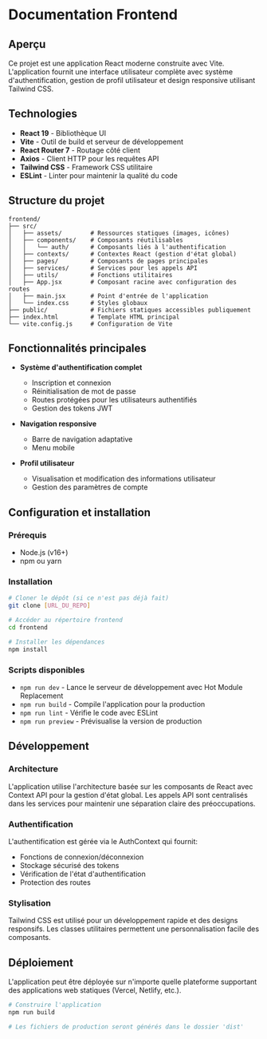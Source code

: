 # Documentation Frontend

## Aperçu

Ce projet est une application React moderne construite avec Vite. L'application fournit une interface utilisateur complète avec système d'authentification, gestion de profil utilisateur et design responsive utilisant Tailwind CSS.

## Technologies

- **React 19** - Bibliothèque UI
- **Vite** - Outil de build et serveur de développement
- **React Router 7** - Routage côté client
- **Axios** - Client HTTP pour les requêtes API
- **Tailwind CSS** - Framework CSS utilitaire
- **ESLint** - Linter pour maintenir la qualité du code

## Structure du projet

```
frontend/
├── src/
│   ├── assets/        # Ressources statiques (images, icônes)
│   ├── components/    # Composants réutilisables
│   │   └── auth/      # Composants liés à l'authentification
│   ├── contexts/      # Contextes React (gestion d'état global)
│   ├── pages/         # Composants de pages principales
│   ├── services/      # Services pour les appels API
│   ├── utils/         # Fonctions utilitaires
│   ├── App.jsx        # Composant racine avec configuration des routes
│   ├── main.jsx       # Point d'entrée de l'application
│   └── index.css      # Styles globaux
├── public/            # Fichiers statiques accessibles publiquement
├── index.html         # Template HTML principal
└── vite.config.js     # Configuration de Vite
```

## Fonctionnalités principales

- **Système d'authentification complet**

  - Inscription et connexion
  - Réinitialisation de mot de passe
  - Routes protégées pour les utilisateurs authentifiés
  - Gestion des tokens JWT

- **Navigation responsive**

  - Barre de navigation adaptative
  - Menu mobile

- **Profil utilisateur**
  - Visualisation et modification des informations utilisateur
  - Gestion des paramètres de compte

## Configuration et installation

### Prérequis

- Node.js (v16+)
- npm ou yarn

### Installation

```bash
# Cloner le dépôt (si ce n'est pas déjà fait)
git clone [URL_DU_REPO]

# Accéder au répertoire frontend
cd frontend

# Installer les dépendances
npm install
```

### Scripts disponibles

- `npm run dev` - Lance le serveur de développement avec Hot Module Replacement
- `npm run build` - Compile l'application pour la production
- `npm run lint` - Vérifie le code avec ESLint
- `npm run preview` - Prévisualise la version de production

## Développement

### Architecture

L'application utilise l'architecture basée sur les composants de React avec Context API pour la gestion d'état global. Les appels API sont centralisés dans les services pour maintenir une séparation claire des préoccupations.

### Authentification

L'authentification est gérée via le AuthContext qui fournit:

- Fonctions de connexion/déconnexion
- Stockage sécurisé des tokens
- Vérification de l'état d'authentification
- Protection des routes

### Stylisation

Tailwind CSS est utilisé pour un développement rapide et des designs responsifs. Les classes utilitaires permettent une personnalisation facile des composants.

## Déploiement

L'application peut être déployée sur n'importe quelle plateforme supportant des applications web statiques (Vercel, Netlify, etc.).

```bash
# Construire l'application
npm run build

# Les fichiers de production seront générés dans le dossier 'dist'
```
